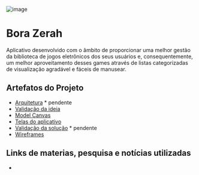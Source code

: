 ![image](http://www.futgamers.com.br/nimdog/tcc/logo.png)

# Bora Zerah

Aplicativo desenvolvido com o âmbito de proporcionar uma melhor gestão da biblioteca de jogos eletrônicos dos seus usuários e, consequentemente, um melhor aproveitamento desses games através de listas categorizadas de visualização agradável e fáceis de manusear.

## Artefatos do Projeto

  - [Arquitetura](architecture) * pendente
  - [Validação da ideia](discovery)
  - [Model Canvas](modelcanvas)
  - [Telas do aplicativo](screens)
  - [Validação da solução](validations) * pendente
  - [Wireframes](wireframes)
  
## Links de materias, pesquisa e notícias utilizadas

  -
